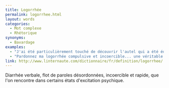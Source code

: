 ```yaml
---
title: Logorrhée
permalink: logorrhee.html
layout: words
categories:
  - Mot complexe
  - Rhétorique
synonyms:
  - Bavardage
examples:
  - "J'ai été particulièrement touché de découvrir l'autel qui a été édifié en l'honneur de ma rhétorique idiolecte. Je suis content de voir que cette logorrhée parfois incoercible et inénarrable est appréciée à sa juste valeur et que je n'ai pas affaire à d'ingrats philistins."
  - "Pardonnez ma logorrhée compulsive et incoercible... une véritable logomachie !"
link: http://www.linternaute.com/dictionnaire/fr/definition/logorrhee/
---
```


Diarrhée verbale, flot de paroles désordonnées, incoercible et rapide, que l'on rencontre dans certains états d'excitation psychique.
